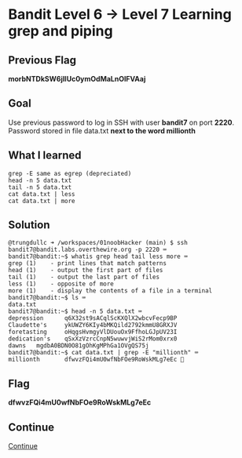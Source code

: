 # Bandit Level 6 → Level 7 Learning grep and piping

## Previous Flag
<b>morbNTDkSW6jIlUc0ymOdMaLnOlFVAaj</b>

## Goal
Use previous password to log in SSH with user <b>bandit7</b> on port <b>2220</b>.  Password stored in file data.txt <b>next to the word millionth</b>

## What I learned
```
grep -E same as egrep (depreciated)
head -n 5 data.txt
tail -n 5 data.txt
cat data.txt | less
cat data.txt | more
```

## Solution
```
@trungdullc ➜ /workspaces/01noobHacker (main) $ ssh bandit7@bandit.labs.overthewire.org -p 2220 ⌨️
bandit7@bandit:~$ whatis grep head tail less more ⌨️
grep (1)    - print lines that match patterns
head (1)    - output the first part of files
tail (1)    - output the last part of files
less (1)    - opposite of more
more (1)    - display the contents of a file in a terminal
bandit7@bandit:~$ ls ⌨️
data.txt
bandit7@bandit:~$ head -n 5 data.txt ⌨️
depression      q6X32st9sACqlScKXQlX2wbcvFecp9BP
Claudette's     ykUWZY6KIy4bMKQild2792kmmU8GRXJV
foretasting     oHqgsHvmgyVlDUouOx9FfhoLGJpUV23I
dedication's    qSxXzVzrcCnpN5wuwvjWiS2rMom0xrx0
dawns   mgdbA0BDN0O81gOhKgMPhGa1OVgQS75j
bandit7@bandit:~$ cat data.txt | grep -E "millionth" ⌨️
millionth       dfwvzFQi4mU0wfNbFOe9RoWskMLg7eEc 🔐
```

## Flag
<b>dfwvzFQi4mU0wfNbFOe9RoWskMLg7eEc</b>

## Continue
[Continue](/overthewire/Bandit0708.md)